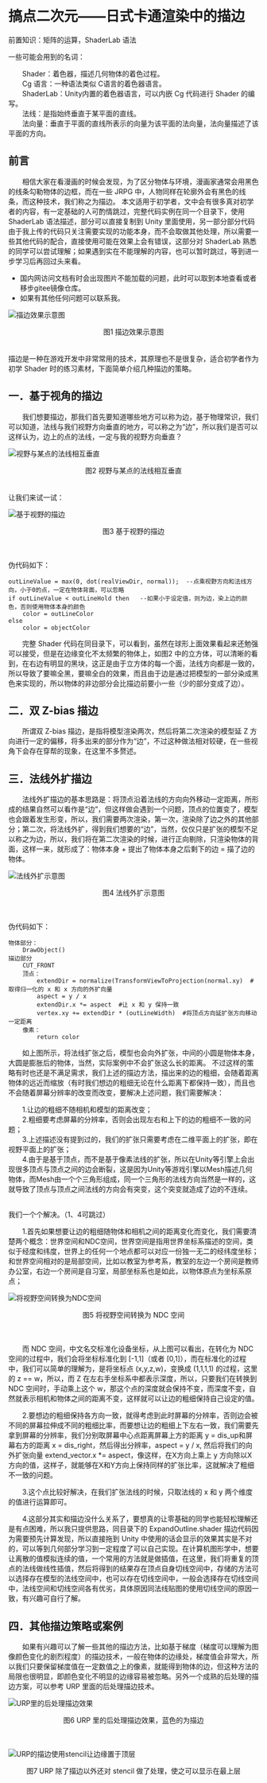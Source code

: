 # 搞点二次元——日式卡通渲染中的描边

前置知识：矩阵的运算，ShaderLab 语法

一些可能会用到的名词：

&emsp;&emsp;Shader：着色器，描述几何物体的着色过程。  
&emsp;&emsp;Cg 语言：一种语法类似 C语言的着色器语言。  
&emsp;&emsp;ShaderLab：Unity内置的着色器语言，可以内嵌 Cg 代码进行 Shader 的编写。  
&emsp;&emsp;法线：是指始终垂直于某平面的直线。  
&emsp;&emsp;法向量：垂直于平面的直线所表示的向量为该平面的法向量，法向量描述了该平面的方向。  

## 前言
&emsp;&emsp;相信大家在看漫画的时候会发现，为了区分物体与环境，漫画家通常会用黑色的线条勾勒物体的边框，而在一些 JRPG 中，人物同样在轮廓外会有黑色的线条，而这种技术，我们称之为描边。
本文适用于初学者，文中会有很多真对初学者的内容，有一定基础的人可酌情跳过，完整代码实例在同一个目录下，使用 ShaderLab 语法描述，部分可以直接复制到 Unity 里面使用，另一部分部分代码由于我上传的代码只关注需要实现的功能本身，而不会取做其他处理，所以需要一些其他代码的配合，直接使用可能在效果上会有错误，这部分对 ShaderLab 熟悉的同学可以尝试理解；如果遇到实在不能理解的内容，也可以暂时跳过，等到进一步学习后再回过头来看。  
 - 国内网访问文档有时会出现图片不能加载的问题，此时可以取到本地查看或者移步gitee镜像仓库。  
 - 如果有其他任何问题可以联系我。  

![描边效果示意图](Img/draw_outline202105290148.png)

<div align = "center">图1 描边效果示意图</div>
<br></br>
描边是一种在游戏开发中非常常用的技术，其原理也不是很复杂，适合初学者作为初学 Shader 时的练习素材，下面简单介绍几种描边的策略。

## 一．基于视角的描边
&emsp;&emsp;我们想要描边，那我们首先要知道哪些地方可以称为边，基于物理常识，我们可以知道，法线与我们视野方向垂直的地方，可以称之为“边”，所以我们是否可以这样认为，边上的点的法线，一定与我的视野方向垂直？

![视野与某点的法线相互垂直](Img/dot_view_normal202105290148.png)
<div align = "center">图2 视野与某点的法线相互垂直</div>
<br></br>
让我们来试一试：

![基于视野的描边](Img/viewport_outline202105290148.png)
<div align = "center">图3 基于视野的描边</div>
<br></br>


伪代码如下：

    outLineValue = max(0, dot(realViewDir, normal));  --点乘视野方向和法线方向，小于0的点，一定在物体背面，可以忽略
    if outLineValue < outLineHold then   --如果小于设定值，则为边，染上边的颜色，否则使用物体本身的颜色
        color = outLineColor
    else
        color = objectColor

&emsp;&emsp;完整 Shader 代码在同目录下，可以看到，虽然在球形上面效果看起来还勉强可以接受，但是在边缘变化不太频繁的物体上，如图2 中的立方体，可以清晰的看到，在右边有明显的黑块，这正是由于立方体的每一个面，法线方向都是一致的，所以导致了要嘛全黑，要嘛全白的效果，而且由于边是通过把模型的一部分染成黑色来实现的，所以物体的非边部分会比描边前要小一些（少的部分变成了边）。

## 二．双 Z-bias 描边
&emsp;&emsp;所谓双 Z-bias 描边，是指将模型渲染两次，然后将第二次渲染的模型延 Z 方向进行一定的偏移，将多出来的部分作为“边”，不过这种做法相对较硬，在一些视角下会存在穿帮的现象，在这里不多赘述。

## 三．法线外扩描边
&emsp;&emsp;法线外扩描边的基本思路是：将顶点沿着法线的方向向外移动一定距离，所形成的结果自然可以看作是“边”，但这样做会遇到一个问题，顶点的位置变了，模型也会跟着发生形变，所以，我们需要两次渲染，第一次，渲染除了边之外的其他部分；第二次，将法线外扩，得到我们想要的“边”，当然，仅仅只是扩张的模型不足以称之为边，所以，我们将在第二次渲染的时候，进行正向剔除，只渲染物体的背面，这样一来，就形成了：物体本身 + 提出了物体本身之后剩下的边 = 描了边的物体。

![法线外扩示意图](Img/normal_expand202105290148.png)
<div align = "center">图4 法线外扩示意图</div>
<br></br>

伪代码如下：

    物体部分：
        DrawObject()
    描边部分
        CUT_FRONT
        顶点：
            extendDir = normalize(TransformViewToProjection(normal.xy)  #取得归一化的 x 和 x 方向的外扩向量
            aspect = y / x
            extendDir.x *= aspect  #让 x 和 y 保持一致
            vertex.xy += extendDir * (outLineWidth)  #将顶点方向延扩张方向移动一定距离
        像素：
            return color

&emsp;&emsp;如上图所示，将法线扩张之后，模型也会向外扩张，中间的小圆是物体本身，大圆是膨胀后的物体，当然，实际案例中不会扩张这么长的距离。
不过这样的策略有时也还是不满足需求，我们上述的描边方法，描出来的边的粗细，会随着距离物体的远近而缩放（有时我们想边的粗细无论在什么距离下都保持一致），而且也不会随着屏幕分辨率的改变而改变，要解决上述问题，我们需要解决：

&emsp;&emsp;1.让边的粗细不随相机和模型的距离改变；  
&emsp;&emsp;2.粗细要考虑屏幕的分辨率，否则会出现左右和上下的边的粗细不一致的问题；  
&emsp;&emsp;3.上述描述没有提到过的，我们的扩张只需要考虑在二维平面上的扩张，即在视野平面上的扩张；  
&emsp;&emsp;4.由于是基于顶点，而不是基于像素法线的扩张，所以在Unity等引擎上会出现很多顶点与顶点之间的边会断裂，这是因为Unity等游戏引擎以Mesh描述几何物体，而Mesh由一个个三角形组成，同一个三角形的法线方向当然是一样的，这就导致了顶点与顶点之间法线的方向会有突变，这个突变就造成了边的不连续。

<br>我们一个个解决。（1、4可跳过）</br>
    
&emsp;&emsp;1.首先如果想要让边的粗细随物体和相机之间的距离变化而变化，我们需要清楚两个概念：世界空间和NDC空间，世界空间是指用世界坐标系描述的空间，类似于经度和纬度，世界上的任何一个地点都可以对应一份独一无二的经纬度坐标；和世界空间相对的是局部空间，比如以教室为参考系，教室的左边一个房间是教师办公室，右边一个房间是自习室，局部坐标系也是如此，以物体原点为坐标系原点；

![将视野空间转换为NDC空间](Img/view_to_ndc_matrix202105290148.png)
<div align = "center">图5 将视野空间转换为 NDC 空间</div>
<br></br>

&emsp;&emsp;而 NDC 空间，中文名交标准化设备坐标，从上图可以看出，在转化为 NDC 空间的过程中，我们会将坐标标准化到 [-1,1]（或者 [0,1]），而在标准化的过程中，我们可以简单的理解为，是将坐标点 (x,y,z,w)，变换成 (1,1,1,1) 的过程，这里的 z == w，所以，而 Z 在左右手坐标系中都表示深度，所以，只要我们在转换到 NDC 空间时，手动乘上这个 w，那这个点的深度就会保持不变，而深度不变，自然就表示相机和物体之间的距离不变，这样就可以让边的粗细保持自己设定的值。  

&emsp;&emsp;2.要想边的粗细保持各方向一致，就得考虑到此时屏幕的分辨率，否则边会被不同的屏幕拉伸成不同的粗细比率，而要想让边的粗细上下左右一致，我们需要先拿到屏幕的分辨率，我们分别取屏幕中心点距离屏幕上方的距离 y = dis_up和屏幕右方的距离 x = dis_right，然后得出分辨率，aspect = y / x, 然后将我们的向外扩张向量 extend_vector.x *= aspect，像这样，在X方向上乘上 y 方向除以X方向的值，这样子，就能够在X和Y方向上保持同样的扩张比率，这就解决了粗细不一致的问题。  

&emsp;&emsp;3.这个点比较好解决，在我们扩张法线的时候，只取法线的 x 和 y 两个维度的值进行运算即可。  

&emsp;&emsp;4.这部分其实和描边没什么关系了，要想真的让零基础的同学也能轻松理解还是有点困难，所以我只提供思路，同目录下的 ExpandOutline.shader 描边代码因为需要预先计算发现，所以直接拖到 Unity 中使用的话会显示的效果其实是不对的，可以等到几何部分学习到一定程度了可以自己实现。在计算机图形学中，想要让离散的值模拟连续的值，一个常用的方法就是做插值，在这里，我们将重复的顶点的法线做线性插值，然后将得到的结果存在顶点自身切线空间中，存储的方法可以选择存在模型的法线空间中，也可以存在切线空间中，一般会选择存在切线空间中，法线空间和切线空间各有优劣，具体原因同法线贴图的使用切线空间的原因一致，有兴趣可自行了解。  

## 四．其他描边策略或案例

&emsp;&emsp;如果有兴趣可以了解一些其他的描边方法，比如基于梯度（梯度可以理解为图像颜色变化的剧烈程度）的描边技术，一般在物体的边缘处，梯度值会非常大，所以我们只要保留梯度值在一定数值之上的像素，就能得到物体的边，但这种方法的局限也很明显，即颜色变化不明显的边缘容易被忽略。另外一个成熟的后处理的描边方案，可以参考 URP 里面的后处理描边技术。

![URP里的后处理描边效果](Img/URP1202105290148.png)
<div align = "center">图6 URP 里的后处理描边效果，蓝色的为描边</div>
<br></br>

![URP的描边使用stencil让边缘置于顶层](Img/URP2202105290148.png)
<div align = "center">图7 URP 除了描边以外还对 stencil 做了处理，使之可以显示在最上层</div>


